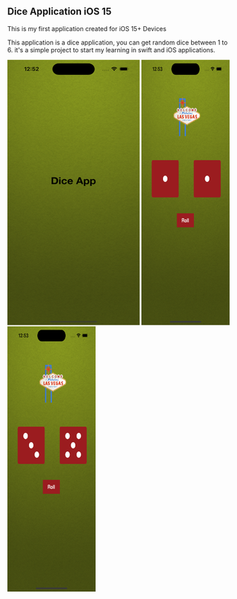 ## Dice Application iOS 15

This is my first application created for iOS 15+ Devices 

This application is a dice application, you can get random dice between 1 to 6. it's a simple project to start my learning in swift and iOS applications. 

<img src="README_Images/LaunchScreen.png" width="300" height="600">

<img src="README_Images/DiceScreen1.png" width="200" height="600">

<img src="README_Images/DiceScreen2.png" width="200" height="600">
